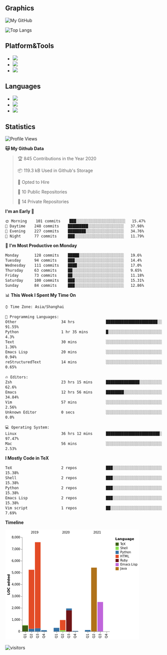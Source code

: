 ## Graphics

![My GitHub](https://github-readme-stats.vercel.app/api?username=SteamedFish&count_private=true&show_icons=true&theme=buefy&include_all_commits=false)

![Top Langs](https://github-readme-stats.vercel.app/api/top-langs/?username=SteamedFish&theme=buefy&hide=ruby&count_private=true&show_icons=true&layout=compact)

## Platform&Tools

* [![](https://img.shields.io/badge/ArchLinux--purple?style=flat-square&logo=ArchLinux)](https://www.archlinux.org/)
* [![](https://img.shields.io/badge/Gentoo-testing-purple?style=flat-square&logo=Gentoo)](https://www.gentoo.org/)
* [![](https://img.shields.io/badge/Doom%20Emacs-28-blue?style=flat-square&logo=Gnu%20emacs&logoColor=white)](https://www.gnu.org/software/emacs/)

## Languages

* [![](https://img.shields.io/badge/-Python-3776AB?style=flat-square&logo=python&logoColor=white)](https://www.python.org/)
* [![](https://img.shields.io/badge/-Bash-00ADD8?style=flat-square&logo=Gnu-bash&logoColor=white)](https://www.gnu.org/software/bash/)
* [![](https://img.shields.io/badge/-Go-00ADD8?style=flat-square&logo=go&logoColor=white)](https://golang.org/)

## Statistics

<!--START_SECTION:waka-->
![Profile Views](http://img.shields.io/badge/Profile%20Views-7-blue)

**🐱 My Github Data** 

> 🏆 845 Contributions in the Year 2020
 > 
> 📦 119.3 kB Used in Github's Storage 
 > 
> 💼 Opted to Hire
 > 
> 📜 10 Public Repositories
 > 
> 🔑 14 Private Repositories 

**I'm an Early 🐤** 

```text
🌞 Morning    101 commits    ███░░░░░░░░░░░░░░░░░░░░░░   15.47% 
🌆 Daytime    248 commits    █████████░░░░░░░░░░░░░░░░   37.98% 
🌃 Evening    227 commits    ████████░░░░░░░░░░░░░░░░░   34.76% 
🌙 Night      77 commits     ███░░░░░░░░░░░░░░░░░░░░░░   11.79%

```
📅 **I'm Most Productive on Monday** 

```text
Monday       128 commits    █████░░░░░░░░░░░░░░░░░░░░   19.6% 
Tuesday      94 commits     ███░░░░░░░░░░░░░░░░░░░░░░   14.4% 
Wednesday    111 commits    ████░░░░░░░░░░░░░░░░░░░░░   17.0% 
Thursday     63 commits     ██░░░░░░░░░░░░░░░░░░░░░░░   9.65% 
Friday       73 commits     ██░░░░░░░░░░░░░░░░░░░░░░░   11.18% 
Saturday     100 commits    ███░░░░░░░░░░░░░░░░░░░░░░   15.31% 
Sunday       84 commits     ███░░░░░░░░░░░░░░░░░░░░░░   12.86%

```


📊 **This Week I Spent My Time On** 

```text
⌚︎ Time Zone: Asia/Shanghai

💬 Programming Languages: 
Other                    34 hrs              ███████████████████████░░   91.55% 
Python                   1 hr 35 mins        █░░░░░░░░░░░░░░░░░░░░░░░░   4.3% 
Text                     30 mins             ░░░░░░░░░░░░░░░░░░░░░░░░░   1.36% 
Emacs Lisp               20 mins             ░░░░░░░░░░░░░░░░░░░░░░░░░   0.94% 
reStructuredText         14 mins             ░░░░░░░░░░░░░░░░░░░░░░░░░   0.65%

🔥 Editors: 
Zsh                      23 hrs 15 mins      ███████████████░░░░░░░░░░   62.6% 
Emacs                    12 hrs 56 mins      ████████░░░░░░░░░░░░░░░░░   34.84% 
Vim                      57 mins             ░░░░░░░░░░░░░░░░░░░░░░░░░   2.56% 
Unknown Editor           0 secs              ░░░░░░░░░░░░░░░░░░░░░░░░░   0.0%

💻 Operating System: 
Linux                    36 hrs 12 mins      ████████████████████████░   97.47% 
Mac                      56 mins             ░░░░░░░░░░░░░░░░░░░░░░░░░   2.53%

```

**I Mostly Code in TeX** 

```text
TeX                      2 repos             ███░░░░░░░░░░░░░░░░░░░░░░   15.38% 
Shell                    2 repos             ███░░░░░░░░░░░░░░░░░░░░░░   15.38% 
Python                   2 repos             ███░░░░░░░░░░░░░░░░░░░░░░   15.38% 
Emacs Lisp               2 repos             ███░░░░░░░░░░░░░░░░░░░░░░   15.38% 
Vim script               1 repos             ██░░░░░░░░░░░░░░░░░░░░░░░   7.69%

```


**Timeline**

![Chart not found](https://github.com/SteamedFish/SteamedFish/blob/master/charts/bar_graph.png) 


<!--END_SECTION:waka-->

![visitors](https://visitor-badge.laobi.icu/badge?page_id=SteamedFish.SteamedFish)
